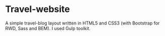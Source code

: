 # Travel-website

A simple travel-blog layout written in HTML5 and CSS3 (with Bootstrap for RWD, Sass and BEM). I used Gulp toolkit.
